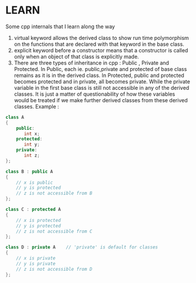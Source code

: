# LEARN

Some cpp internals that I learn along the way

1. virtual keyword allows the derived class to show run time polymorphism on the functions that are declared with that keyword in the base class. 
2. explicit keyword before a constructor means that a constructor is called only when an object of that class is explicitly made. 
3. There are three types of inheritance in cpp : Public , Private and Protected. In Public, each ie. public,private and protected of base class remains as it is in the derived class. In Protected, public and protected becomes protected and in private, all becomes private. While the private variable in the first base class is still not accessible in any of the derived classes. It is just a matter of questionability of how these variables would be treated if we make further derived classes from these derived classes. Example : 

```cpp
class A 
{
    public:
       int x;
    protected:
       int y;
    private:
       int z;
};

class B : public A
{
    // x is public
    // y is protected
    // z is not accessible from B
};

class C : protected A
{
    // x is protected
    // y is protected
    // z is not accessible from C
};

class D : private A    // 'private' is default for classes
{
    // x is private
    // y is private
    // z is not accessible from D
};
```